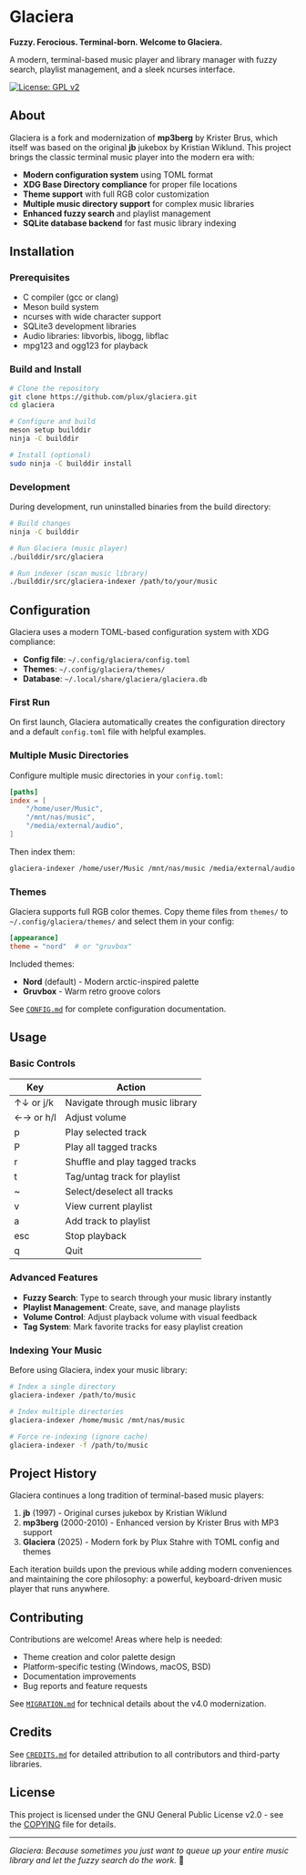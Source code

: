 # Glaciera

**Fuzzy. Ferocious. Terminal-born. Welcome to Glaciera.**

A modern, terminal-based music player and library manager with fuzzy search, playlist management, and a sleek ncurses interface.

[![License: GPL v2](https://img.shields.io/badge/License-GPL%20v2-blue.svg)](https://www.gnu.org/licenses/gpl-2.0.html)

## About

Glaciera is a fork and modernization of **mp3berg** by Krister Brus, which itself was based on the original **jb** jukebox by Kristian Wiklund. This project brings the classic terminal music player into the modern era with:

- **Modern configuration system** using TOML format
- **XDG Base Directory compliance** for proper file locations
- **Theme support** with full RGB color customization
- **Multiple music directory support** for complex music libraries
- **Enhanced fuzzy search** and playlist management
- **SQLite database backend** for fast music library indexing

## Installation

### Prerequisites

- C compiler (gcc or clang)
- Meson build system
- ncurses with wide character support
- SQLite3 development libraries
- Audio libraries: libvorbis, libogg, libflac
- mpg123 and ogg123 for playback

### Build and Install

```bash
# Clone the repository
git clone https://github.com/plux/glaciera.git
cd glaciera

# Configure and build
meson setup builddir
ninja -C builddir

# Install (optional)
sudo ninja -C builddir install
```

### Development

During development, run uninstalled binaries from the build directory:

```bash
# Build changes
ninja -C builddir

# Run Glaciera (music player)
./builddir/src/glaciera

# Run indexer (scan music library)
./builddir/src/glaciera-indexer /path/to/your/music
```

## Configuration

Glaciera uses a modern TOML-based configuration system with XDG compliance:

- **Config file**: `~/.config/glaciera/config.toml`
- **Themes**: `~/.config/glaciera/themes/`
- **Database**: `~/.local/share/glaciera/glaciera.db`

### First Run

On first launch, Glaciera automatically creates the configuration directory and a default `config.toml` file with helpful examples.

### Multiple Music Directories

Configure multiple music directories in your `config.toml`:

```toml
[paths]
index = [
    "/home/user/Music",
    "/mnt/nas/music",
    "/media/external/audio",
]
```

Then index them:
```bash
glaciera-indexer /home/user/Music /mnt/nas/music /media/external/audio
```

### Themes

Glaciera supports full RGB color themes. Copy theme files from `themes/` to `~/.config/glaciera/themes/` and select them in your config:

```toml
[appearance]
theme = "nord"  # or "gruvbox"
```

Included themes:
- **Nord** (default) - Modern arctic-inspired palette
- **Gruvbox** - Warm retro groove colors

See [`CONFIG.md`](CONFIG.md) for complete configuration documentation.

## Usage

### Basic Controls

| Key | Action |
|-----|--------|
| ↑↓ or j/k | Navigate through music library |
| ←→ or h/l | Adjust volume |
| p | Play selected track |
| P | Play all tagged tracks |
| r | Shuffle and play tagged tracks |
| t | Tag/untag track for playlist |
| ~ | Select/deselect all tracks |
| v | View current playlist |
| a | Add track to playlist |
| esc | Stop playback |
| q | Quit |

### Advanced Features

- **Fuzzy Search**: Type to search through your music library instantly
- **Playlist Management**: Create, save, and manage playlists
- **Volume Control**: Adjust playback volume with visual feedback
- **Tag System**: Mark favorite tracks for easy playlist creation

### Indexing Your Music

Before using Glaciera, index your music library:

```bash
# Index a single directory
glaciera-indexer /path/to/music

# Index multiple directories
glaciera-indexer /home/music /mnt/nas/music

# Force re-indexing (ignore cache)
glaciera-indexer -f /path/to/music
```

## Project History

Glaciera continues a long tradition of terminal-based music players:

1. **jb** (1997) - Original curses jukebox by Kristian Wiklund
2. **mp3berg** (2000-2010) - Enhanced version by Krister Brus with MP3 support
3. **Glaciera** (2025) - Modern fork by Plux Stahre with TOML config and themes

Each iteration builds upon the previous while adding modern conveniences and maintaining the core philosophy: a powerful, keyboard-driven music player that runs anywhere.

## Contributing

Contributions are welcome! Areas where help is needed:

- Theme creation and color palette design
- Platform-specific testing (Windows, macOS, BSD)
- Documentation improvements
- Bug reports and feature requests

See [`MIGRATION.md`](MIGRATION.md) for technical details about the v4.0 modernization.

## Credits

See [`CREDITS.md`](CREDITS.md) for detailed attribution to all contributors and third-party libraries.

## License

This project is licensed under the GNU General Public License v2.0 - see the [COPYING](COPYING) file for details.

---

*Glaciera: Because sometimes you just want to queue up your entire music library and let the fuzzy search do the work.* 🎵
